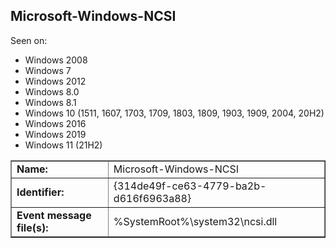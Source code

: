 ## Microsoft-Windows-NCSI

Seen on:
* Windows 2008
* Windows 7
* Windows 2012
* Windows 8.0
* Windows 8.1
* Windows 10 (1511, 1607, 1703, 1709, 1803, 1809, 1903, 1909, 2004, 20H2)
* Windows 2016
* Windows 2019
* Windows 11 (21H2)

<table border="1" class="docutils">
  <tbody>
    <tr>
      <td><b>Name:</b></td>
      <td>Microsoft-Windows-NCSI</td>
    </tr>
    <tr>
      <td><b>Identifier:</b></td>
      <td>{314de49f-ce63-4779-ba2b-d616f6963a88}</td>
    </tr>
    <tr>
      <td><b>Event message file(s):</b></td>
      <td>%SystemRoot%\system32\ncsi.dll</td>
    </tr>
  </tbody>
</table>

&nbsp;

